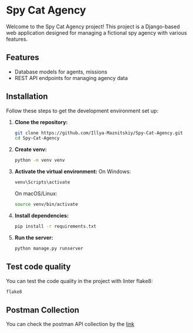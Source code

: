 # Spy Cat Agency

Welcome to the Spy Cat Agency project! This project is a Django-based web application designed for managing a fictional spy agency with various features.

## Features

- Database models for agents, missions
- REST API endpoints for managing agency data

## Installation

Follow these steps to get the development environment set up:

1. **Clone the repository:**
   ```bash
   git clone https://github.com/Illya-Maznitskiy/Spy-Cat-Agency.git
   cd Spy-Cat-Agency
   ```
2. **Create venv:**
   ```bash
   python -m venv venv
   ```
3. **Activate the virtual environment:**
   On Windows:
   ```bash
   venv\Scripts\activate
   ```
   On macOS/Linux:
   ```bash
   source venv/bin/activate
   ```
4. **Install dependencies:**
   ```bash
   pip install -r requirements.txt
   ```
5. **Run the server:**
   ```bash
   python manage.py runserver
   ```

## Test code quality
You can test the code quality in the project with linter flake8:
   ```bash
   flake8
   ```

## Postman Collection
You can check the postman API collection by the [link](https://www.postman.com/maintenance-participant-45803664/spy-cat-agency-api/collection/8t2p349/rest-api-basics-crud-test-variable)
